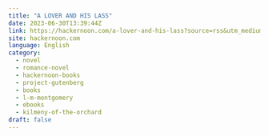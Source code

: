 ```yaml
---
title: "A LOVER AND HIS LASS"
date: 2023-06-30T13:39:44Z
link: https://hackernoon.com/a-lover-and-his-lass?source=rss&utm_medium=RSS&utm_source=news.12bit.vn
site: hackernoon.com
language: English
category:
  - novel
  - romance-novel
  - hackernoon-books
  - project-gutenberg
  - books
  - l-m-montgomery
  - ebooks
  - kilmeny-of-the-orchard
draft: false
---
```

